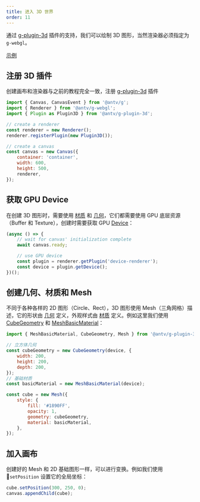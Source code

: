 ```yaml
---
title: 进入 3D 世界
order: 11
---
```


通过 [g-plugin-3d](/en/plugins/3d) 插件的支持，我们可以绘制 3D 图形，当然渲染器必须指定为 `g-webgl`。

[示例](/en/examples/3d/geometry/#cube)

## 注册 3D 插件

创建画布和渲染器与之前的教程完全一致，注册 [g-plugin-3d](/en/plugins/3d) 插件

```js
import { Canvas, CanvasEvent } from '@antv/g';
import { Renderer } from '@antv/g-webgl';
import { Plugin as Plugin3D } from '@antv/g-plugin-3d';

// create a renderer
const renderer = new Renderer();
renderer.registerPlugin(new Plugin3D());

// create a canvas
const canvas = new Canvas({
    container: 'container',
    width: 600,
    height: 500,
    renderer,
});
```

## 获取 GPU Device

在创建 3D 图形时，需要使用 [材质](/en/api/3d/material) 和 [几何](/en/api/3d/geometry)，它们都需要使用 GPU 底层资源（Buffer 和 Texture），创建时需要获取 GPU [Device](/en/plugins/device-renderer#device)：

```js
(async () => {
    // wait for canvas' initialization complete
    await canvas.ready;

    // use GPU device
    const plugin = renderer.getPlugin('device-renderer');
    const device = plugin.getDevice();
})();
```

## 创建几何、材质和 Mesh

不同于各种各样的 2D 图形（Circle、Rect），3D 图形使用 Mesh（三角网格）描述，它的形状由 [几何](/en/api/3d/geometry) 定义，外观样式由 [材质](/en/api/3d/material) 定义。例如这里我们使用 [CubeGeometry](/en/api/3d/geometry#cubegeometry) 和 [MeshBasicMaterial](/en/api/3d/material#meshbasicmaterial)：

```js
import { MeshBasicMaterial, CubeGeometry, Mesh } from '@antv/g-plugin-3d';

// 立方体几何
const cubeGeometry = new CubeGeometry(device, {
    width: 200,
    height: 200,
    depth: 200,
});
// 基础材质
const basicMaterial = new MeshBasicMaterial(device);

const cube = new Mesh({
    style: {
        fill: '#1890FF',
        opacity: 1,
        geometry: cubeGeometry,
        material: basicMaterial,
    },
});
```

## 加入画布

创建好的 Mesh 和 2D 基础图形一样，可以进行变换。例如我们使用 `setPosition` 设置它的全局坐标：

```js
cube.setPosition(300, 250, 0);
canvas.appendChild(cube);
```
